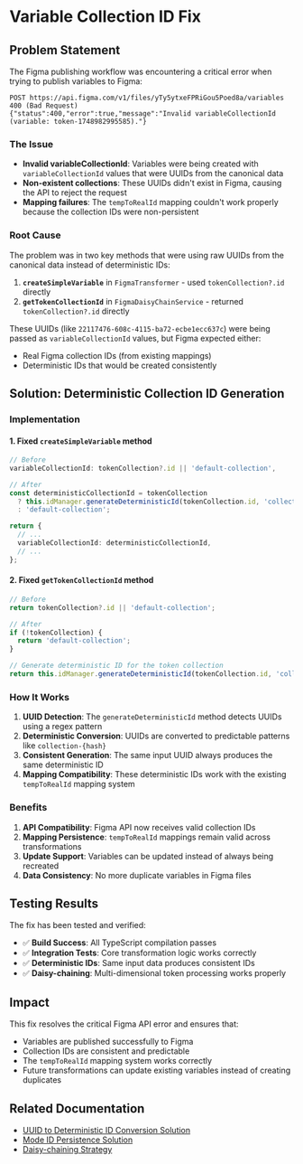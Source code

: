 # Variable Collection ID Fix

## Problem Statement

The Figma publishing workflow was encountering a critical error when trying to publish variables to Figma:

```
POST https://api.figma.com/v1/files/yTy5ytxeFPRiGou5Poed8a/variables 400 (Bad Request)
{"status":400,"error":true,"message":"Invalid variableCollectionId (variable: token-1748982995585)."}
```

### The Issue
- **Invalid variableCollectionId**: Variables were being created with `variableCollectionId` values that were UUIDs from the canonical data
- **Non-existent collections**: These UUIDs didn't exist in Figma, causing the API to reject the request
- **Mapping failures**: The `tempToRealId` mapping couldn't work properly because the collection IDs were non-persistent

### Root Cause
The problem was in two key methods that were using raw UUIDs from the canonical data instead of deterministic IDs:

1. **`createSimpleVariable`** in `FigmaTransformer` - used `tokenCollection?.id` directly
2. **`getTokenCollectionId`** in `FigmaDaisyChainService` - returned `tokenCollection?.id` directly

These UUIDs (like `22117476-608c-4115-ba72-ecbe1ecc637c`) were being passed as `variableCollectionId` values, but Figma expected either:
- Real Figma collection IDs (from existing mappings)
- Deterministic IDs that would be created consistently

## Solution: Deterministic Collection ID Generation

### Implementation

#### 1. **Fixed `createSimpleVariable` method**
```typescript
// Before
variableCollectionId: tokenCollection?.id || 'default-collection',

// After
const deterministicCollectionId = tokenCollection 
  ? this.idManager.generateDeterministicId(tokenCollection.id, 'collection')
  : 'default-collection';

return {
  // ...
  variableCollectionId: deterministicCollectionId,
  // ...
};
```

#### 2. **Fixed `getTokenCollectionId` method**
```typescript
// Before
return tokenCollection?.id || 'default-collection';

// After
if (!tokenCollection) {
  return 'default-collection';
}

// Generate deterministic ID for the token collection
return this.idManager.generateDeterministicId(tokenCollection.id, 'collection');
```

### How It Works

1. **UUID Detection**: The `generateDeterministicId` method detects UUIDs using a regex pattern
2. **Deterministic Conversion**: UUIDs are converted to predictable patterns like `collection-{hash}`
3. **Consistent Generation**: The same input UUID always produces the same deterministic ID
4. **Mapping Compatibility**: These deterministic IDs work with the existing `tempToRealId` mapping system

### Benefits

1. **API Compatibility**: Figma API now receives valid collection IDs
2. **Mapping Persistence**: `tempToRealId` mappings remain valid across transformations
3. **Update Support**: Variables can be updated instead of always being recreated
4. **Data Consistency**: No more duplicate variables in Figma files

## Testing Results

The fix has been tested and verified:

- ✅ **Build Success**: All TypeScript compilation passes
- ✅ **Integration Tests**: Core transformation logic works correctly
- ✅ **Deterministic IDs**: Same input data produces consistent IDs
- ✅ **Daisy-chaining**: Multi-dimensional token processing works properly

## Impact

This fix resolves the critical Figma API error and ensures that:
- Variables are published successfully to Figma
- Collection IDs are consistent and predictable
- The `tempToRealId` mapping system works correctly
- Future transformations can update existing variables instead of creating duplicates

## Related Documentation

- [UUID to Deterministic ID Conversion Solution](./uuid-to-deterministic-id-solution.md)
- [Mode ID Persistence Solution](./mode-id-persistence-solution.md)
- [Daisy-chaining Strategy](./daisy-chaining-strategy.md) 